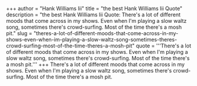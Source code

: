 +++
author = "Hank Williams Iii"
title = "the best Hank Williams Iii Quote"
description = "the best Hank Williams Iii Quote: There's a lot of different moods that come across in my shows. Even when I'm playing a slow waltz song, sometimes there's crowd-surfing. Most of the time there's a mosh pit."
slug = "theres-a-lot-of-different-moods-that-come-across-in-my-shows-even-when-im-playing-a-slow-waltz-song-sometimes-theres-crowd-surfing-most-of-the-time-theres-a-mosh-pit"
quote = '''There's a lot of different moods that come across in my shows. Even when I'm playing a slow waltz song, sometimes there's crowd-surfing. Most of the time there's a mosh pit.'''
+++
There's a lot of different moods that come across in my shows. Even when I'm playing a slow waltz song, sometimes there's crowd-surfing. Most of the time there's a mosh pit.
